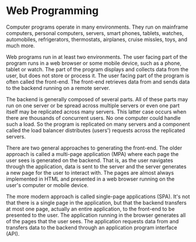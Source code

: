 # Web Programming

Computer programs operate in many environments. They run on mainframe computers, personal computers, servers, smart phones,
tablets, watches, automobiles, refrigerators, thermostats, airplanes, cruise missles, toys, and much more.

Web programs run in at least two environments. The user facing part of the program runs in a web browser or some mobile device,
such as a phone, tablet or watch. The part of the program displays and collects data from the user, but does not store or process
it. The user facing part of the program is often called the front-end. The front-end retrieves data from and sends data to the
backend running on a remote server. 

The backend is generally composed of several parts. All of these parts may run on one server or be spread across multiple
servers or even one part itself may be replicated across many servers. This latter case occurs when there are thousands of
concurrent users. No one computer could handle such a load. So the program is replicated on many servers and a component
called the load balancer distributes (users') requests across the replicated servers.

There are two general approaches to generating the front-end. The older approach is called a multi-page application (MPA) where
each page the user sees is generated on the backend. That is, as the user navigates through the application, data is sent
to the server and the server generates a new page for the user to interact with. The pages are almost always implemented in
HTML and presented in a web browser running on the user's computer or mobile device. 

The more modern approach is called single-page applications (SPA). It's not that there is a single page in the application, but
that the backend transfers at most one page, actually an entire application, to the front-end to be presented to the user. The
application running in the browser generates all of the pages that the user sees. The application requests data from and 
transfers data to the backend through an application program interface (API).

